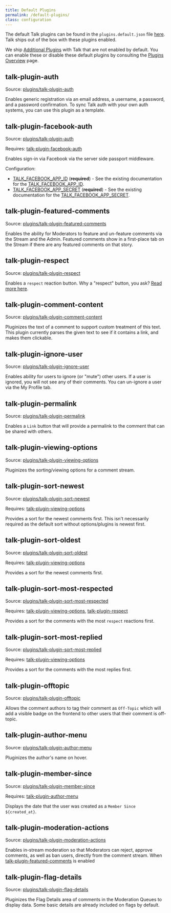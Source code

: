 ```yaml
---
title: Default Plugins
permalink: /default-plugins/
class: configuration
---
```


The default Talk plugins can be found in the `plugins.default.json` file
[here](https://github.com/coralproject/talk/blob/master/plugins.default.json).
Talk ships out of the box with these plugins enabled.

We ship [Additional Plugins](./additional-plugins/) with
Talk that are not enabled by default. You can enable these or disable these
default plugins by consulting the [Plugins Overview](./plugins/)
page.

## talk-plugin-auth

Source: [plugins/talk-plugin-auth](https://github.com/coralproject/talk/tree/master/plugins/talk-plugin-auth)

Enables generic registration via an email address, a username, a password, and a
password confirmation. To sync Talk auth with your own auth systems, you can use
this plugin as a template.

## talk-plugin-facebook-auth

Source: [plugins/talk-plugin-auth](https://github.com/coralproject/talk/tree/master/plugins/talk-plugin-auth)

Requires: [talk-plugin-facebook-auth](#talk-plugin-facebook-auth)

Enables sign-in via Facebook via the server side passport middleware.

Configuration:

- [TALK_FACEBOOK_APP_ID](./configuration/#talk_facebook_app_id) (**required**) - See the existing documentation for the [TALK_FACEBOOK_APP_ID](./configuration/#talk_facebook_app_id).
- [TALK_FACEBOOK_APP_SECRET](./configuration/#talk_facebook_app_secret) (**required**) - See the existing documentation for the [TALK_FACEBOOK_APP_SECRET](./configuration/#talk_facebook_app_secret).

## talk-plugin-featured-comments

Source: [plugins/talk-plugin-featured-comments](https://github.com/coralproject/talk/tree/master/plugins/talk-plugin-featured-comments)

Enables the ability for Moderators to feature and un-feature comments via the
Stream and the Admin. Featured comments show in a first-place tab on the Stream
if there are any featured comments on that story.

## talk-plugin-respect

Source: [plugins/talk-plugin-respect](https://github.com/coralproject/talk/tree/master/plugins/talk-plugin-respect)

Enables a `respect` reaction button. Why a "respect" button, you ask?
[Read more here](https://mediaengagement.org/research/engagement-buttons/).

## talk-plugin-comment-content

Source: [plugins/talk-plugin-comment-content](https://github.com/coralproject/talk/tree/master/plugins/talk-plugin-comment-content)

Pluginizes the text of a comment to support custom treatment of this text. This
plugin currently parses the given text to see if it contains a link, and makes
them clickable.

## talk-plugin-ignore-user

Source: [plugins/talk-plugin-ignore-user](https://github.com/coralproject/talk/tree/master/plugins/talk-plugin-ignore-user)

Enables ability for users to ignore (or "mute") other users. If a user is
ignored, you will not see any of their comments. You can un-ignore a user via
the My Profile tab.

## talk-plugin-permalink

Source: [plugins/talk-plugin-permalink](https://github.com/coralproject/talk/tree/master/plugins/talk-plugin-permalink)

Enables a `Link` button that will provide a permalink to the comment that can be
shared with others.

## talk-plugin-viewing-options

Source: [plugins/talk-plugin-viewing-options](https://github.com/coralproject/talk/tree/master/plugins/talk-plugin-viewing-options)

Pluginizes the sorting/viewing options for a comment stream.

## talk-plugin-sort-newest

Source: [plugins/talk-plugin-sort-newest](https://github.com/coralproject/talk/tree/master/plugins/talk-plugin-sort-newest)

Requires: [talk-plugin-viewing-options](#talk-plugin-viewing-options)

Provides a sort for the newest comments first. This isn't necessarily required
as the default sort without options/plugins is newest first.

## talk-plugin-sort-oldest

Source: [plugins/talk-plugin-sort-oldest](https://github.com/coralproject/talk/tree/master/plugins/talk-plugin-sort-oldest)

Requires: [talk-plugin-viewing-options](#talk-plugin-viewing-options)

Provides a sort for the newest comments first.

## talk-plugin-sort-most-respected

Source: [plugins/talk-plugin-sort-most-respected](https://github.com/coralproject/talk/tree/master/plugins/talk-plugin-sort-most-respected)

Requires: [talk-plugin-viewing-options](#talk-plugin-viewing-options), [talk-plugin-respect](#talk-plugin-respect)

Provides a sort for the comments with the most `respect` reactions first.

## talk-plugin-sort-most-replied

Source: [plugins/talk-plugin-sort-most-replied](https://github.com/coralproject/talk/tree/master/plugins/talk-plugin-sort-most-replied)

Requires: [talk-plugin-viewing-options](#talk-plugin-viewing-options)

Provides a sort for the comments with the most replies first.

## talk-plugin-offtopic

Source: [plugins/talk-plugin-offtopic](https://github.com/coralproject/talk/tree/master/plugins/talk-plugin-offtopic)

Allows the comment authors to tag their comment as `Off-Topic` which will add a
visible badge on the frontend to other users that their comment is off-topic.

## talk-plugin-author-menu

Source: [plugins/talk-plugin-author-menu](https://github.com/coralproject/talk/tree/master/plugins/talk-plugin-author-menu)

Pluginizes the author's name on hover.

## talk-plugin-member-since

Source: [plugins/talk-plugin-member-since](https://github.com/coralproject/talk/tree/master/plugins/talk-plugin-member-since)

Requires: [talk-plugin-author-menu](#talk-plugin-author-menu)

Displays the date that the user was created as a `Member Since ${created_at}`.

## talk-plugin-moderation-actions

Source: [plugins/talk-plugin-moderation-actions](https://github.com/coralproject/talk/tree/master/plugins/talk-plugin-moderation-actions)

Enables in-stream moderation so that Moderators can reject, approve comments,
as well as ban users, directly from the comment stream. When [talk-plugin-featured-comments](#talk-plugin-featured-comments) is enabled

## talk-plugin-flag-details

Source: [plugins/talk-plugin-flag-details](https://github.com/coralproject/talk/tree/master/plugins/talk-plugin-flag-details)

Pluginizes the Flag Details area of comments in the Moderation Queues to display
data. Some basic details are already included on flags by default.

